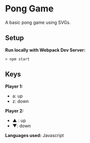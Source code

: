 # Pong Game

A basic pong game using SVGs.

## Setup

**Run locally with Webpack Dev Server:**

`> npm start`

## Keys

**Player 1:**
* a: up
* z: down

**Player 2:**
* ▲ : up
* ▼: down

**Languages used:**
Javascript
